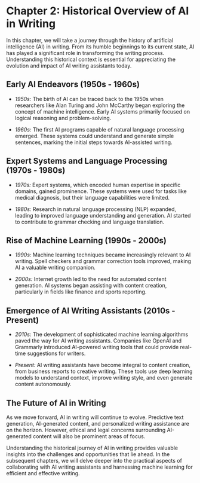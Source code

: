 Chapter 2: Historical Overview of AI in Writing
===============================================

In this chapter, we will take a journey through the history of artificial intelligence (AI) in writing. From its humble beginnings to its current state, AI has played a significant role in transforming the writing process. Understanding this historical context is essential for appreciating the evolution and impact of AI writing assistants today.

Early AI Endeavors (1950s - 1960s)
----------------------------------

* *1950s:* The birth of AI can be traced back to the 1950s when researchers like Alan Turing and John McCarthy began exploring the concept of machine intelligence. Early AI systems primarily focused on logical reasoning and problem-solving.

* *1960s:* The first AI programs capable of natural language processing emerged. These systems could understand and generate simple sentences, marking the initial steps towards AI-assisted writing.

Expert Systems and Language Processing (1970s - 1980s)
------------------------------------------------------

* *1970s:* Expert systems, which encoded human expertise in specific domains, gained prominence. These systems were used for tasks like medical diagnosis, but their language capabilities were limited.

* *1980s:* Research in natural language processing (NLP) expanded, leading to improved language understanding and generation. AI started to contribute to grammar checking and language translation.

Rise of Machine Learning (1990s - 2000s)
----------------------------------------

* *1990s:* Machine learning techniques became increasingly relevant to AI writing. Spell checkers and grammar correction tools improved, making AI a valuable writing companion.

* *2000s:* Internet growth led to the need for automated content generation. AI systems began assisting with content creation, particularly in fields like finance and sports reporting.

Emergence of AI Writing Assistants (2010s - Present)
----------------------------------------------------

* *2010s:* The development of sophisticated machine learning algorithms paved the way for AI writing assistants. Companies like OpenAI and Grammarly introduced AI-powered writing tools that could provide real-time suggestions for writers.

* *Present:* AI writing assistants have become integral to content creation, from business reports to creative writing. These tools use deep learning models to understand context, improve writing style, and even generate content autonomously.

The Future of AI in Writing
---------------------------

As we move forward, AI in writing will continue to evolve. Predictive text generation, AI-generated content, and personalized writing assistance are on the horizon. However, ethical and legal concerns surrounding AI-generated content will also be prominent areas of focus.

Understanding the historical journey of AI in writing provides valuable insights into the challenges and opportunities that lie ahead. In the subsequent chapters, we will delve deeper into the practical aspects of collaborating with AI writing assistants and harnessing machine learning for efficient and effective writing.
